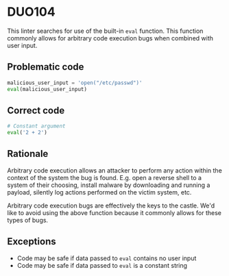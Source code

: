 # DUO104

This linter searches for use of the built-in `eval` function. This function
commonly allows for arbitrary code execution bugs when combined with user
input.

## Problematic code

```python
malicious_user_input = 'open("/etc/passwd")'
eval(malicious_user_input)
```

## Correct code

```python
# Constant argument
eval('2 + 2')
```

## Rationale

Arbitrary code execution allows an attacker to perform any action within the
context of the system the bug is found. E.g. open a reverse shell to a system
of their choosing, install malware by downloading and running a payload,
silently log actions performed on the victim system, etc.

Arbitrary code execution bugs are effectively the keys to the castle. We'd
like to avoid using the above function because it commonly allows for these
types of bugs.

## Exceptions

- Code may be safe if data passed to `eval` contains no user input
- Code may be safe if data passed to `eval` is a constant string
